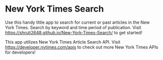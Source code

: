 # New York Times Search

Use this handy little app to search for current or past articles in the New York Times. Search by keyword and 
time period of publication. Visit https://shruti2648.github.io/New-York-Times-Search/ to get started!

This app utilizes New York Times Article Search API. Visit https://developer.nytimes.com/apis to check out more
New York Times APIs for developers!